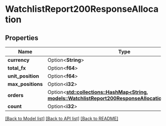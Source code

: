# WatchlistReport200ResponseAllocation

## Properties

Name | Type | Description | Notes
------------ | ------------- | ------------- | -------------
**currency** | Option<**String**> |  | [optional]
**total_fx** | Option<**f64**> |  | [optional]
**unit_position** | Option<**f64**> |  | [optional]
**max_positions** | Option<**i32**> |  | [optional]
**orders** | Option<[**std::collections::HashMap<String, models::WatchlistReport200ResponseAllocationOrdersValue>**](WatchlistReport_200_response_allocation_orders_value.md)> |  | [optional]
**count** | Option<**i32**> |  | [optional]

[[Back to Model list]](../README.md#documentation-for-models) [[Back to API list]](../README.md#documentation-for-api-endpoints) [[Back to README]](../README.md)



